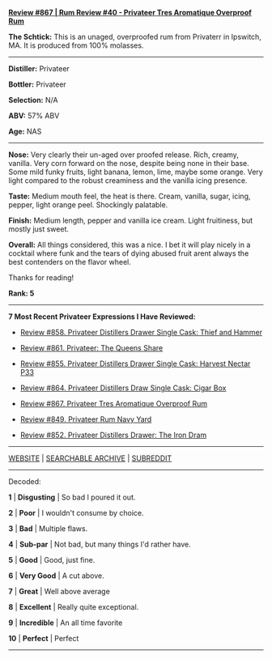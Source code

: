 
[**Review #867 | Rum Review #40 - Privateer Tres Aromatique Overproof Rum**]( https://t8ke.review/review-867-privateer-tres-aromatique-overproof-rum/)

**The Schtick:** This is an unaged, overproofed rum from Privaterr in Ipswitch, MA. It is produced from 100% molasses.

-----

**Distiller:** Privateer

**Bottler:** Privateer

**Selection:** N/A

**ABV:**  57% ABV

**Age:** NAS 

-----

**Nose:**  Very clearly their un-aged over proofed release. Rich, creamy, vanilla. Very corn forward on the nose, despite being none in their base. Some mild funky fruits, light banana, lemon, lime, maybe some orange. Very light compared to the robust creaminess and the vanilla icing presence. 

**Taste:** Medium mouth feel, the heat is there. Cream, vanilla, sugar, icing, pepper, light orange peel. Shockingly palatable. 

**Finish:** Medium length, pepper and vanilla ice cream. Light fruitiness, but mostly just sweet.

**Overall:** All things considered, this was a nice. I bet it will play nicely in a cocktail where funk and the tears of dying abused fruit arent always the best contenders on the flavor wheel.

Thanks for reading!

**Rank: 5**

----- 

**7 Most Recent Privateer Expressions I Have Reviewed:** 

- [Review #858. Privateer Distillers Drawer Single Cask: Thief and Hammer]( https://t8ke.review/review-858-privateer-distillers-drawer-single-cask-thief-and-hammer/) 

- [Review #861. Privateer: The Queens Share]( https://t8ke.review/review-861-privateer-the-queens-share-rum/) 

- [Review #855. Privateer Distillers Drawer Single Cask: Harvest Nectar P33]( https://t8ke.review/review-855-privateer-distillers-drawer-single-cask-harvest-nectar-p33/) 

- [Review #864. Privateer Distillers Draw Single Cask: Cigar Box]( https://t8ke.review/review-864-privateer-distillers-drawer-single-cask-cigar-box/) 

- [Review #867. Privateer Tres Aromatique Overproof Rum]( https://t8ke.review/review-867-privateer-tres-aromatique-overproof-rum/) 

- [Review #849. Privateer Rum Navy Yard]( https://t8ke.review/review-849-privateer-navy-yard-rum/) 

- [Review #852. Privateer Distillers Drawer: The Iron Dram]( https://t8ke.review/review-852-privateer-distillers-drawer-the-iron-dram/) 

-----

[WEBSITE](https://t8ke.review) | [SEARCHABLE ARCHIVE](https://t8ke.review/review-archive/) | [SUBREDDIT](https://reddit.com/r/t8kereviews)

-----

Decoded:

**1** | **Disgusting** | So bad I poured it out.

**2** | **Poor** | I wouldn't consume by choice.

**3** | **Bad** | Multiple flaws.

**4** | **Sub-par** | Not bad, but many things I'd rather have.

**5** | **Good** | Good, just fine.

**6** | **Very Good** | A cut above.

**7** | **Great** | Well above average

**8** | **Excellent** | Really quite exceptional.

**9** | **Incredible** | An all time favorite

**10** | **Perfect** | Perfect

----

